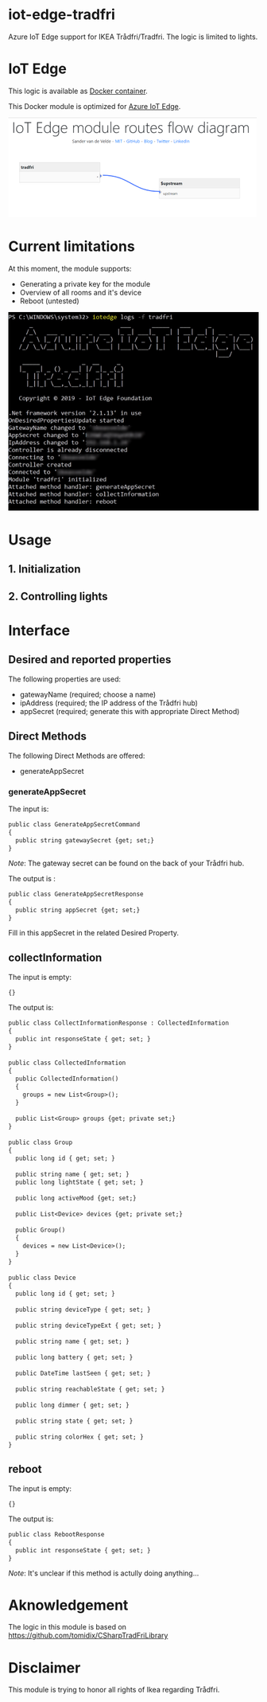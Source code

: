 # iot-edge-tradfri

Azure IoT Edge support for IKEA Trådfri/Tradfri. The logic is limited to lights.

# IoT Edge

This logic is available as [Docker container](https://hub.docker.com/repository/docker/svelde/iot-edge-tradfri).

This Docker module is optimized for [Azure IoT Edge](https://docs.microsoft.com/en-us/azure/iot-edge/).

![How to use in routing flow](media/flow.png)

# Current limitations

At this moment, the module supports:

* Generating a private key for the module
* Overview of all rooms and it's device
* Reboot (untested)

![Logging shown at start of module](media/logging.png)

# Usage

## 1. Initialization

## 2. Controlling lights

# Interface

## Desired and reported properties

The following properties are used:

* gatewayName (required; choose a name)
* ipAddress (required; the IP address of the Trådfri hub)
* appSecret (required; generate this with appropriate Direct Method)

## Direct Methods

The following Direct Methods are offered:

* generateAppSecret

### generateAppSecret

The input is:

```
public class GenerateAppSecretCommand
{
  public string gatewaySecret {get; set;}
}
```

*Note*: The gateway secret can be found on the back of your Trådfri hub.

The output is :

```
public class GenerateAppSecretResponse
{
  public string appSecret {get; set;}
}
```

Fill in this appSecret in the related Desired Property.

## collectInformation

The input is empty:

```
{}
```

The output is:

```
public class CollectInformationResponse : CollectedInformation
{
  public int responseState { get; set; }
}

public class CollectedInformation
{
  public CollectedInformation()
  {
    groups = new List<Group>();
  }      

  public List<Group> groups {get; private set;}
}

public class Group
{
  public long id { get; set; }

  public string name { get; set; }
  public long lightState { get; set; }

  public long activeMood {get; set;}

  public List<Device> devices {get; private set;}

  public Group()
  {
    devices = new List<Device>();
  }
}

public class Device
{
  public long id { get; set; }

  public string deviceType { get; set; }

  public string deviceTypeExt { get; set; }

  public string name { get; set; }

  public long battery { get; set; }

  public DateTime lastSeen { get; set; }

  public string reachableState { get; set; }

  public long dimmer { get; set; }

  public string state { get; set; }

  public string colorHex { get; set; }
}
```

## reboot

The input is empty:

```
{}
```

The output is:

```
public class RebootResponse
{
  public int responseState { get; set; }
}
```

*Note*: It's unclear if this method is actully doing anything... 

# Aknowledgement

The logic in this module is based on https://github.com/tomidix/CSharpTradFriLibrary

# Disclaimer

This module is trying to honor all rights of Ikea regarding Trådfri.  
